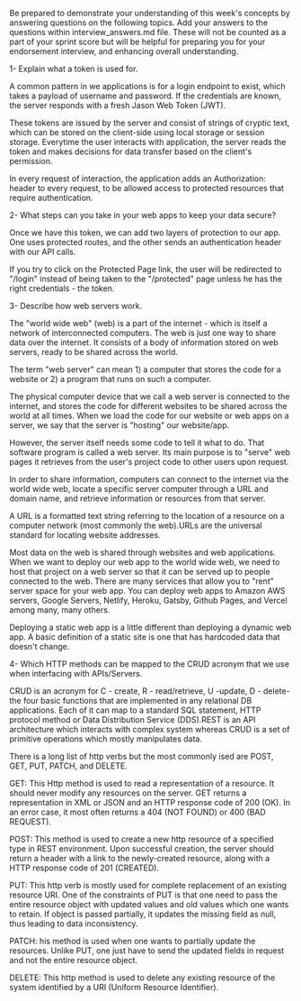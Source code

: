 Be prepared to demonstrate your understanding of this week's concepts by answering questions on the following topics.
Add your answers to the questions within interview_answers.md file. These will not be counted as a part of your sprint score but will be
helpful for preparing you for your endorsement interview, and
enhancing overall understanding.

1- Explain what a token is used for.

A common pattern in we applications is for a login endpoint to exist, which takes a payload of username and password. If the credentials are known, the server responds with a fresh Jason Web Token (JWT).

These tokens are issued by the server and consist of strings of cryptic text, which can be stored on the client-side using local storage or session storage. Everytime the user interacts with application, the server reads the token and makes decisions for data transfer based on the client's permission.

In every request of interaction, the application adds an Authorization: <token> header to every request, to be allowed access to protected resources that require authentication.

2- What steps can you take in your web apps to keep your data secure?

Once we have this token, we can add two layers of protection to our app. One uses protected routes, and the other sends an authentication header with our API calls.

If you try to click on the Protected Page link, the user will be redirected to "/login" instead of being taken to the "/protected" page unless he has the right credentials - the token.

3- Describe how web servers work.

The "world wide web" (web) is a part of the internet - which is itself a network of interconnected computers. The web is just one way to share data over the internet.
It consists of a body of information stored on web servers, ready
to be shared across the world.

The term "web server" can mean
    1) a computer that stores the code for a website or
    2) a program that runs on such a computer.

The physical computer device that we call a web server is connected to the internet, and stores the code for different websites to be shared across the world at all times. When we load the code for our website or web apps on a server, we say that the server is "hosting" our website/app.

However, the server itself needs some code to tell it what to do. That software program is called a web server. Its main purpose is to "serve" web pages it retrieves from the user's project code to other users upon request.

In order to share information, computers can connect to the internet via the world wide web, locate a specific server computer through a URL and domain name, and retrieve information or resources from that server.

A URL is a formatted text string referring to the location of a resource on a computer network (most commonly the web).URLs are the universal standard for locating website addresses.

Most data on the web is shared through websites and web applications.
When we want to deploy our web app to the world wide web, we need to host that project on a web server so that it can be served up to people connected to the web.
There are many services that allow you to "rent" server space for your web app. You can deploy web apps to Amazon AWS servers, Google Servers, Netlify, Heroku, Gatsby, Github Pages, and Vercel among many, many others.

Deploying a static web app is a little different than deploying a dynamic web app.
A basic definition of a static site is one that has hardcoded data that doesn't change.

4- Which HTTP methods can be mapped to the CRUD acronym that we use when interfacing with APIs/Servers.

CRUD is an acronym for C - create, R - read/retrieve, U -update, D - delete- the four basic functions that are implemented in any relational DB applications. Each of it can map to a standard SQL statement, HTTP protocol method or Data Distribution Service (DDS).REST is an API architecture which interacts with complex system whereas CRUD is a set of primitive operations which mostly manipulates data.

There is a long list of http verbs but the most commonly ised are POST, GET, PUT, PATCH, and DELETE.

GET: This Http method is used to read a representation of a resource. It should never modify any resources on the server. GET returns a representation in XML or JSON and an HTTP response code of 200 (OK). In an error case, it most often returns a 404 (NOT FOUND) or 400 (BAD REQUEST).

POST: This method is used to create a new http resource of a specified type in REST environment. Upon successful creation, the server should return a header with a link to the newly-created resource, along with a HTTP response code of 201 (CREATED).

PUT: This http verb is mostly used for complete replacement of an existing resource URI. One of the constraints of PUT is that one need to pass the entire resource object with updated values and old values which one wants to retain. If object is passed partially, it updates the missing field as null, thus leading to data inconsistency.

PATCH: his method is used when one wants to partially update the resources. Unlike PUT, one just have to send the updated fields in request and not the entire resource object.

DELETE: This http method is used to delete any existing resource of the system identified by a URI (Uniform Resource Identifier).
